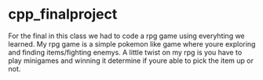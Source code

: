 # cpp_finalproject

For the final in this class we had to code a rpg game using everyhting we learned. My rpg game is a simple pokemon like game where youre exploring and finding items/fighting enemys. A little twist on my rpg is you have to play minigames and winning it determine if youre able to pick the item up or not.
